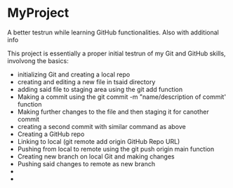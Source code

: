 # MyProject
A better testrun while learning GitHub functionalities. Also with additional info

This project is essentially a proper initial testrun of my Git and GitHub skills, involvong the basics:

- initializing Git and creating a local repo
- creating and editing a new file in tsaid directory
- adding said file to staging area using the git add function
- Making a commit using the git commit -m "name/description of commit' function
- Making further changes to the file and then staging it for canother commit
- creating a second commit with similar command as above
- Creating a GitHub repo
- Linking to local (git remote add origin GitHub Repo URL)
- Pushing from local to remote using the git push origin main function
- Creating new branch on local Git and making changes
- Pushing said changes to remote as new branch
- 
- 
